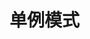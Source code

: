 <!--
 * @Descripttion: 
 * @version: 
 * @Author: wenq
 * @Date: 2019-09-28 15:04:47
 * @LastEditors: wenq
 * @LastEditTime: 2019-09-28 15:04:47
 -->
# 单例模式
